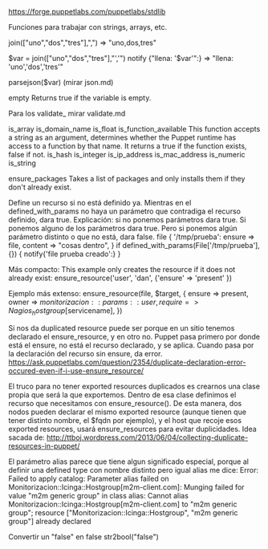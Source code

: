 https://forge.puppetlabs.com/puppetlabs/stdlib

Funciones para trabajar con strings, arrays, etc.

join(["uno","dos","tres"],",") => "uno,dos,tres"

$var = join(["uno","dos","tres"],"','")
notify {"llena: '$var'":} => "llena: 'uno','dos','tres'"


parsejson($var) (mirar json.md)

empty
Returns true if the variable is empty.

Para los validate_ mirar validate.md

is_array
is_domain_name
is_float
is_function_available
  This function accepts a string as an argument, determines whether the Puppet runtime has access to a function by that name. It returns a true if the function exists, false if not.
is_hash
is_integer
is_ip_address
is_mac_address
is_numeric
is_string


ensure_packages
Takes a list of packages and only installs them if they don't already exist.



Define un recurso si no está definido ya. Mientras en el defined_with_params no haya un parámetro que contradiga el recurso definido, dara true.
Explicación: si no ponemos parámetros dara true. Si ponemos alguno de los parámetros dara true. Pero si ponemos algún parámetro distinto o que no está, dara false.
file { '/tmp/prueba':
  ensure => file,
  content => "cosas dentro",
}
if defined_with_params(File['/tmp/prueba'], {}) {
  notify{'file prueba creado':}
}


Más compacto:
This example only creates the resource if it does not already exist:
ensure_resource('user', 'dan', {'ensure' => 'present' })

Ejemplo más extenso:
ensure_resource(file, $target, {
  ensure => present,
  owner => $monitorizacion::params::user,
  require => Nagios_hostgroup[$servicename],
})

Si nos da duplicated resource puede ser porque en un sitio tenemos declarado el ensure_resource, y en otro no.
Puppet pasa primero por donde está el ensure, no está el recurso declarado, y se aplica.
Cuando pasa por la declaración del recurso sin ensure, da error.
https://ask.puppetlabs.com/question/2354/duplicate-declaration-error-occured-even-if-i-use-ensure_resource/


El truco para no tener exported resources duplicados es crearnos una clase propia que será la que exportemos.
Dentro de esa clase definimos el recurso que necesitamos con ensure_resource().
De esta manera, dos nodos pueden declarar el mismo exported resource (aunque tienen que tener distinto nombre, el $fqdn por ejemplo), y el host que recoje esos exported resources, usará ensure_resources para evitar duplicidades.
Idea sacada de: http://ttboj.wordpress.com/2013/06/04/collecting-duplicate-resources-in-puppet/


El parámetro alias parece que tiene algun significado especial, porque al definir una defined type con nombre distinto pero igual alias me dice:
Error: Failed to apply catalog: Parameter alias failed on Monitorizacion::Icinga::Hostgroup[m2m-client.com]: Munging failed for value "m2m generic group" in class alias: Cannot alias Monitorizacion::Icinga::Hostgroup[m2m-client.com] to "m2m generic group"; resource ["Monitorizacion::Icinga::Hostgroup", "m2m generic group"] already declared


Convertir un "false" en false
str2bool("false")
